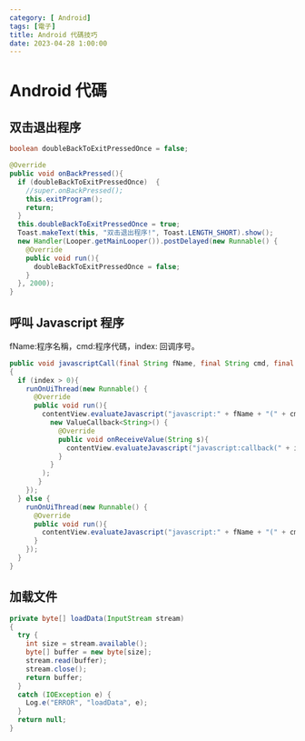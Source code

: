 ```yaml
---
category: [ Android]
tags: [電子]
title: Android 代碼技巧
date: 2023-04-28 1:00:00
---
```


<style>
  table {
    width: 100%
    }
  td {
    vertical-align: center;
    text-align: center;
  }
  table.inputT{
    margin: 10px;
    width: auto;
    margin-left: auto;
    margin-right: auto;
    border: none;
  }
  input{
    text-align: center;
    padding: 0px 10px;
  }
  iframe{
    width: 100%;
    display: block;
    border-style:none;
    overflow:hidden;
  }
</style>

# Android 代碼

## 双击退出程序

```java
boolean doubleBackToExitPressedOnce = false;

@Override
public void onBackPressed(){
  if (doubleBackToExitPressedOnce)	{
    //super.onBackPressed();
    this.exitProgram();
    return;
  }
  this.doubleBackToExitPressedOnce = true;
  Toast.makeText(this, "双击退出程序!", Toast.LENGTH_SHORT).show();
  new Handler(Looper.getMainLooper()).postDelayed(new Runnable() {
    @Override
    public void run(){
      doubleBackToExitPressedOnce = false;
    }
  }, 2000);
}
```

## 呼叫 Javascript 程序

fName:程序名稱，cmd:程序代碼，index: 回调序号。

```java
public void javascriptCall(final String fName, final String cmd, final int index)
{
  if (index > 0){
    runOnUiThread(new Runnable() {
      @Override
      public void run(){
        contentView.evaluateJavascript("javascript:" + fName + "(" + cmd + ");",
          new ValueCallback<String>() {
            @Override
            public void onReceiveValue(String s){
              contentView.evaluateJavascript("javascript:callback(" + index + " )", null);
            }
          }
        );
       }
    });
  } else {
    runOnUiThread(new Runnable() {
      @Override
      public void run(){
        contentView.evaluateJavascript("javascript:" + fName + "(" + cmd + ");", null);
      }
    });
  }
}
```

## 加载文件

```java
private byte[] loadData(InputStream stream)
{
  try {
    int size = stream.available();
    byte[] buffer = new byte[size];
    stream.read(buffer);
    stream.close();
    return buffer;
  }
  catch (IOException e) {
    Log.e("ERROR", "loadData", e);
  }
  return null;
}
```